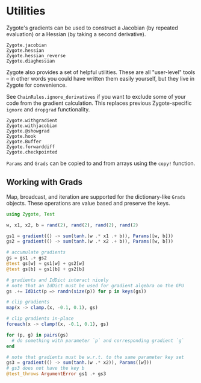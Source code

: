 # Utilities

Zygote's gradients can be used to construct a Jacobian (by repeated evaluation)
or a Hessian (by taking a second derivative).

```@docs
Zygote.jacobian
Zygote.hessian
Zygote.hessian_reverse
Zygote.diaghessian
```

Zygote also provides a set of helpful utilities. These are all "user-level" tools –
in other words you could have written them easily yourself, but they live in
Zygote for convenience.

See `ChainRules.ignore_derivatives` if you want to exclude some of your code from the
gradient calculation. This replaces previous Zygote-specific `ignore` and `dropgrad`
functionality.

```@docs
Zygote.withgradient
Zygote.withjacobian
Zygote.@showgrad
Zygote.hook
Zygote.Buffer
Zygote.forwarddiff
Zygote.checkpointed
```

`Params` and `Grads` can be copied to and from arrays using the `copy!` function.

## Working with Grads

Map, broadcast, and iteration are supported for the dictionary-like `Grads` objects.
These operations are value based and preserve the keys.

```julia
using Zygote, Test

w, x1, x2, b = rand(2), rand(2), rand(2), rand(2)

gs1 = gradient(() -> sum(tanh.(w .* x1 .+ b)), Params([w, b]))
gs2 = gradient(() -> sum(tanh.(w .* x2 .+ b)), Params([w, b]))

# accumulate gradients
gs = gs1 .+ gs2
@test gs[w] ≈ gs1[w] + gs2[w]
@test gs[b] ≈ gs1[b] + gs2[b]

# gradients and IdDict interact nicely
# note that an IdDict must be used for gradient algebra on the GPU
gs .+= IdDict(p => randn(size(p)) for p in keys(gs))

# clip gradients
map(x -> clamp.(x, -0.1, 0.1), gs)

# clip gradients in-place
foreach(x -> clamp!(x, -0.1, 0.1), gs)

for (p, g) in pairs(gs)
  # do something with parameter `p` and corresponding gradient `g`
end

# note that gradients must be w.r.t. to the same parameter key set
gs3 = gradient(() -> sum(tanh.(w .* x2)), Params([w]))
# gs3 does not have the key b
@test_throws ArgumentError gs1 .+ gs3
```
